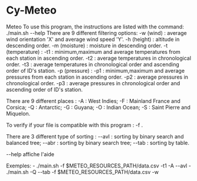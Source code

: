 # Cy-Meteo
Meteo
To use this program, the instructions are listed with the command:
./main.sh --help
There are 9 different filtering options:
    -w (wind) : average wind orientation 'X' and average wind speed 'Y'.
    -h (height) : altitude in descending order.
    -m (moisture) : moisture in descending order.
    -t (temperature) :
        -t1 : minimum,maximum and average temperatures from each station in ascending order.
        -t2 : average temperatures in chronological order.
        -t3 : average temperatures in chronological order and ascending order of ID's station.
    -p (pressure) : 
        -p1 : minimum,maximum and average pressures from each station in ascending order.
        -p2 : average pressures in chronological order.
        -p3 : average pressures in chronological order and ascending order of ID's station.
                        
There are 9 different places : 
    -A : West Indies;
    -F : Mainland France and Corsica;
    -Q : Antarctic;
    -G : Guyana;
    -O : Indian Ocean;
    -S : Saint Pierre and Miquelon.
                    
To verify if your file is compatible with this program :
    -f <file>.
                    
There are 3 different type of sorting :
    --avl : sorting by binary search and balanced tree;
    --abr : sorting by binary search tree;
    --tab : sorting by table.
                    
--help  affiche l'aide
                
Exemples:
    - ./main.sh -f $METEO_RESOURCES_PATH/data.csv -t1 -A --avl
    - ./main.sh -Q --tab -f $METEO_RESOURCES_PATH/data.csv -w
